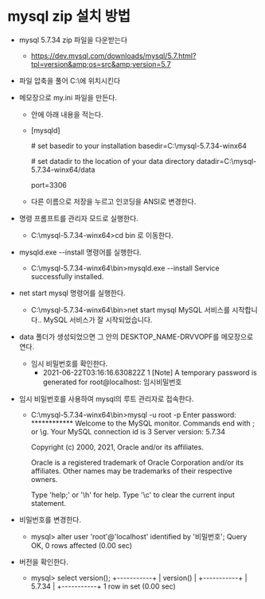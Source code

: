 # mysql zip 설치 방법

- mysql 5.7.34 zip 파일을 다운받는다
  - https://dev.mysql.com/downloads/mysql/5.7.html?tpl=version&amp;os=src&amp;version=5.7

- 파일 압축을 풀어 C:\에 위치시킨다

- 메모장으로 my.ini 파일을 만든다.
  - 안에 아래 내용을 적는다.
  - [mysqld]

    \# set basedir to your installation 
    basedir=C:\mysql-5.7.34-winx64

    \# set datadir to the location of your data directory
    datadir=C:\mysql-5.7.34-winx64/data

    port=3306
  - 다른 이름으로 저장을 누르고 인코딩을 ANSI로 변경한다.
    
- 명령 프롬프트를 관리자 모드로 실행한다.
  - C:\mysql-5.7.34-winx64>cd bin 로 이동한다.

- mysqld.exe --install 명령어를 실행한다.
  - C:\mysql-5.7.34-winx64\bin>mysqld.exe --install
    Service successfully installed.

- net start mysql 명령어를 실행한다.
  - C:\mysql-5.7.34-winx64\bin>net start mysql
    MySQL 서비스를 시작합니다..
    MySQL 서비스가 잘 시작되었습니다.
    
- data 폴더가 생성되었으면 그 안의 DESKTOP_NAME-DRVVOPF를 메모장으로 연다.
  - 임시 비밀번호를 확인한다.
    - 2021-06-22T03:16:16.630822Z 1 [Note] A temporary password is generated for root@localhost: 임시비밀번호

- 임시 비밀번호를 사용하여 mysql의 루트 관리자로 접속한다.
  - C:\mysql-5.7.34-winx64\bin>mysql -u root -p
    Enter password: ************
    Welcome to the MySQL monitor.  Commands end with ; or \g.
    Your MySQL connection id is 3
    Server version: 5.7.34

    Copyright (c) 2000, 2021, Oracle and/or its affiliates.

    Oracle is a registered trademark of Oracle Corporation and/or its
    affiliates. Other names may be trademarks of their respective
    owners.

    Type 'help;' or '\h' for help. Type '\c' to clear the current input statement. 
    
- 비밀번호를 변경한다.
  - mysql> alter user 'root'@'localhost' identified by '비밀번호';
    Query OK, 0 rows affected (0.00 sec)
    
- 버전을 확인한다.
  - mysql> select version();
    +-----------+
    | version() |
    +-----------+
    | 5.7.34    |
    +-----------+
    1 row in set (0.00 sec)
